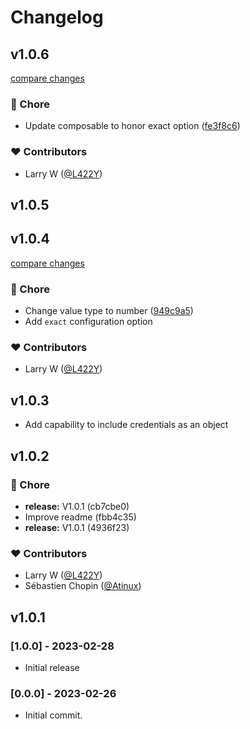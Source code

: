 # Changelog



## v1.0.6

[compare changes](https://github.com/L422Y/nuxt-pageviews/compare/v1.0.5...v1.0.6)


### 🏡 Chore

  - Update composable to honor exact option ([fe3f8c6](https://github.com/L422Y/nuxt-pageviews/commit/fe3f8c6))

### ❤️  Contributors

- Larry W ([@L422Y](http://github.com/L422Y))

## v1.0.5

## v1.0.4

[compare changes](https://github.com/L422Y/nuxt-pageviews/compare/v1.0.3...v1.0.4)


### 🏡 Chore

  - Change value type to number ([949c9a5](https://github.com/L422Y/nuxt-pageviews/commit/949c9a5))
  - Add `exact` configuration option

### ❤️  Contributors

- Larry W ([@L422Y](http://github.com/L422Y))

## v1.0.3

* Add capability to include credentials as an object

## v1.0.2


### 🏡 Chore

  - **release:** V1.0.1 (cb7cbe0)
  - Improve readme (fbb4c35)
  - **release:** V1.0.1 (4936f23)

### ❤️  Contributors

- Larry W ([@L422Y](http://github.com/L422Y))
- Sébastien Chopin ([@Atinux](http://github.com/Atinux))

## v1.0.1

### [1.0.0] - 2023-02-28
* Initial release

### [0.0.0] - 2023-02-26
* Initial commit.
